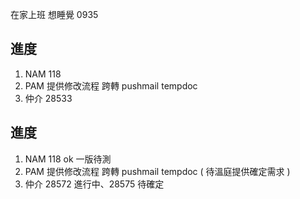 在家上班 想睡覺 0935

## 進度

1. NAM 118
2. PAM 提供修改流程 跨轉 pushmail tempdoc 
3. 仲介 28533

## 進度

1. NAM 118 ok 一版待測
2. PAM 提供修改流程 跨轉 pushmail tempdoc ( 待溫庭提供確定需求 )
3. 仲介 28572 進行中、28575 待確定
